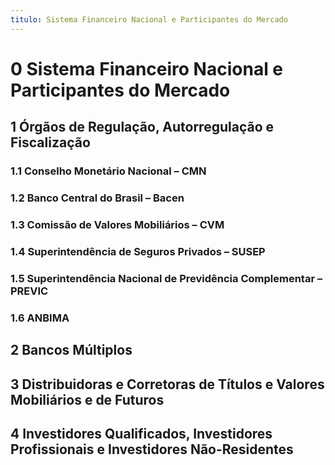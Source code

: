 ```yaml
---
titulo: Sistema Financeiro Nacional e Participantes do Mercado
---
```

# 0 Sistema Financeiro Nacional e Participantes do Mercado
## 1 Órgãos de Regulação, Autorregulação e Fiscalização
### 1.1 Conselho Monetário Nacional – CMN
### 1.2 Banco Central do Brasil – Bacen
### 1.3 Comissão de Valores Mobiliários – CVM
### 1.4 Superintendência de Seguros Privados – SUSEP
### 1.5 Superintendência Nacional de Previdência Complementar – PREVIC
### 1.6 ANBIMA
## 2 Bancos Múltiplos
## 3 Distribuidoras e Corretoras de Títulos e Valores Mobiliários e de Futuros
## 4 Investidores Qualificados, Investidores Profissionais e Investidores Não-Residentes
